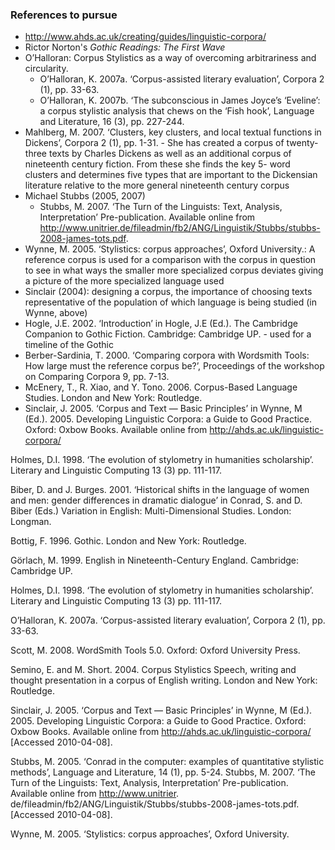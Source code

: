 ### References to pursue
* http://www.ahds.ac.uk/creating/guides/linguistic-corpora/
* Rictor Norton's *Gothic Readings: The First Wave*
* O’Halloran: Corpus Stylistics as a way of overcoming arbitrariness and circularity.
    - O’Halloran, K. 2007a. ‘Corpus-assisted literary evaluation’, Corpora 2 (1), pp. 33-63.
    - O’Halloran, K. 2007b. ‘The subconscious in James Joyce’s ‘Eveline’: a corpus stylistic analysis that chews on the ‘Fish hook’, Language and Literature, 16 (3), pp. 227-244.
* Mahlberg, M. 2007. ‘Clusters, key clusters, and local textual functions in Dickens’, Corpora 2 (1), pp. 1-31. - She has created a corpus of twenty-three texts by Charles Dickens as well as an additional corpus of nineteenth century fiction. From these she finds the key 5- word clusters and determines five types that are important to the Dickensian literature relative to the more general nineteenth century corpus
* Michael Stubbs (2005, 2007)
    - Stubbs, M. 2007. ‘The Turn of the Linguists: Text, Analysis, Interpretation’ Pre-publication. Available online from http://www.unitrier.de/fileadmin/fb2/ANG/Linguistik/Stubbs/stubbs-2008-james-tots.pdf.
* Wynne, M. 2005. ‘Stylistics: corpus approaches’, Oxford University.: A reference corpus is used for a comparison with the corpus in question to see in what ways the smaller more specialized corpus deviates giving a picture of the more specialized language used
* Sinclair (2004): designing a corpus, the importance of choosing texts representative of the population of which language is being studied (in Wynne, above)
* Hogle, J.E. 2002. ‘Introduction’ in Hogle, J.E (Ed.). The Cambridge Companion to Gothic Fiction. Cambridge: Cambridge UP. - used for a timeline of the Gothic
* Berber-Sardinia, T. 2000. ‘Comparing corpora with Wordsmith Tools: How large must the reference corpus be?’, Proceedings of the workshop on Comparing Corpora 9, pp. 7-13.
* McEnery, T., R. Xiao, and Y. Tono. 2006. Corpus-Based Language Studies. London and New York: Routledge.
* Sinclair, J. 2005. ‘Corpus and Text — Basic Principles’ in Wynne, M (Ed.). 2005. Developing Linguistic Corpora: a Guide to Good Practice. Oxford: Oxbow Books. Available online from http://ahds.ac.uk/linguistic-corpora/


Holmes, D.I. 1998. ‘The evolution of stylometry in humanities scholarship’. Literary and
Linguistic Computing 13 (3) pp. 111-117.

Biber, D. and J. Burges. 2001. ‘Historical shifts in the language of women and men: gender
differences in dramatic dialogue’ in Conrad, S. and D. Biber (Eds.) Variation in
English: Multi-Dimensional Studies. London: Longman.

Bottig, F. 1996. Gothic. London and New York: Routledge.

Görlach, M. 1999. English in Nineteenth-Century England. Cambridge: Cambridge UP.

Holmes, D.I. 1998. ‘The evolution of stylometry in humanities scholarship’. Literary and
Linguistic Computing 13 (3) pp. 111-117.

O’Halloran, K. 2007a. ‘Corpus-assisted literary evaluation’, Corpora 2 (1), pp. 33-63.

Scott, M. 2008. WordSmith Tools 5.0. Oxford: Oxford University Press.

Semino, E. and M. Short. 2004. Corpus Stylistics Speech, writing and thought presentation in
a corpus of English writing. London and New York: Routledge.

Sinclair, J. 2005. ‘Corpus and Text — Basic Principles’ in Wynne, M (Ed.). 2005.
Developing Linguistic Corpora: a Guide to Good Practice. Oxford: Oxbow Books.
Available online from http://ahds.ac.uk/linguistic-corpora/ [Accessed 2010-04-08].

Stubbs, M. 2005. ‘Conrad in the computer: examples of quantitative stylistic methods’,
Language and Literature, 14 (1), pp. 5-24.
Stubbs, M. 2007. ‘The Turn of the Linguists: Text, Analysis, Interpretation’ Pre-publication.
Available online from http://www.unitrier.
de/fileadmin/fb2/ANG/Linguistik/Stubbs/stubbs-2008-james-tots.pdf. [Accessed
2010-04-08].

Wynne, M. 2005. ‘Stylistics: corpus approaches’, Oxford University.